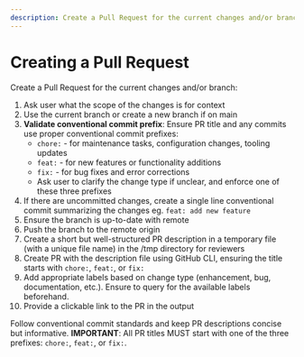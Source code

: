 ```yaml
---
description: Create a Pull Request for the current changes and/or branch
---
```


# Creating a Pull Request

Create a Pull Request for the current changes and/or branch:

1. Ask user what the scope of the changes is for context
2. Use the current branch or create a new branch if on main
3. **Validate conventional commit prefix**: Ensure PR title and any commits use proper conventional commit prefixes:
   - `chore:` - for maintenance tasks, configuration changes, tooling updates
   - `feat:` - for new features or functionality additions
   - `fix:` - for bug fixes and error corrections
   - Ask user to clarify the change type if unclear, and enforce one of these three prefixes
4. If there are uncommitted changes, create a single line conventional commit summarizing the changes eg. `feat: add new feature`
5. Ensure the branch is up-to-date with remote
6. Push the branch to the remote origin
7. Create a short but well-structured PR description in a temporary file (with a unique file name) in the /tmp directory for reviewers
8. Create PR with the description file using GitHub CLI, ensuring the title starts with `chore:`, `feat:`, or `fix:`
9. Add appropriate labels based on change type (enhancement, bug, documentation, etc.). Ensure to query for the available labels beforehand.
10. Provide a clickable link to the PR in the output

Follow conventional commit standards and keep PR descriptions concise but informative. **IMPORTANT**: All PR titles MUST start with one of the three prefixes: `chore:`, `feat:`, or `fix:`.
